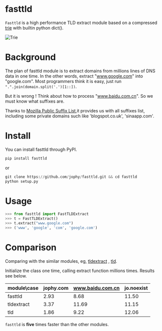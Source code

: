 # fasttld
`Fasttld` is a high performance TLD extract module based on a compressed [trie](https://en.wikipedia.org/wiki/Trie) 
with builtin python dict().

![Trie](https://upload.wikimedia.org/wikipedia/commons/b/be/Trie_example.svg)

# Background
The plan of fasttld module is to extract domains from millions lines of DNS data in one time. In the other words, extract
 "www.google.com" into "google.com". Most programmers think it is easy, just run `".".join(domain.split('.')[1::])`. 

But it is wrong ! Think about how to process "www.baidu.com.cn". So we must know what suffixes are.

Thanks to [Mozilla Public Suffix List](http://www.publicsuffix.org),it provides us with all suffixes list, including 
some private domains such like 'blogspot.co.uk', 'sinaapp.com'.

# Install
You can install fasttld through PyPI.
```python
pip install fasttld
```
or
```python
git clone https://github.com/jophy/fasttld.git && cd fasttld
python setup.py
```

# Usage
```python
>>> from fasttld import FastTLDExtract
>>> t = FastTLDExtract()
>>> t.extract("www.google.com")
>>> ('www', 'google', 'com', 'google.com')
```

# Comparison
Comparing with the similar modules, eg, [tldextract](https://github.com/john-kurkowski/tldextract) , 
[tld](https://github.com/barseghyanartur/tld). 

Initialize the class one time, calling extract function millions times. Results see below.

 module\case | jophy.com | www.baidu.com.cn|jo.noexist
-------------|-----------|-----------------|----------
fasttld      |    2.93   |       8.68      |  11.50
tldextract   |    3.37   |      11.69      |  11.15
tld          |    1.86   |       9.22      |  12.06

`fasttld` is **five** times faster than the other modules.


